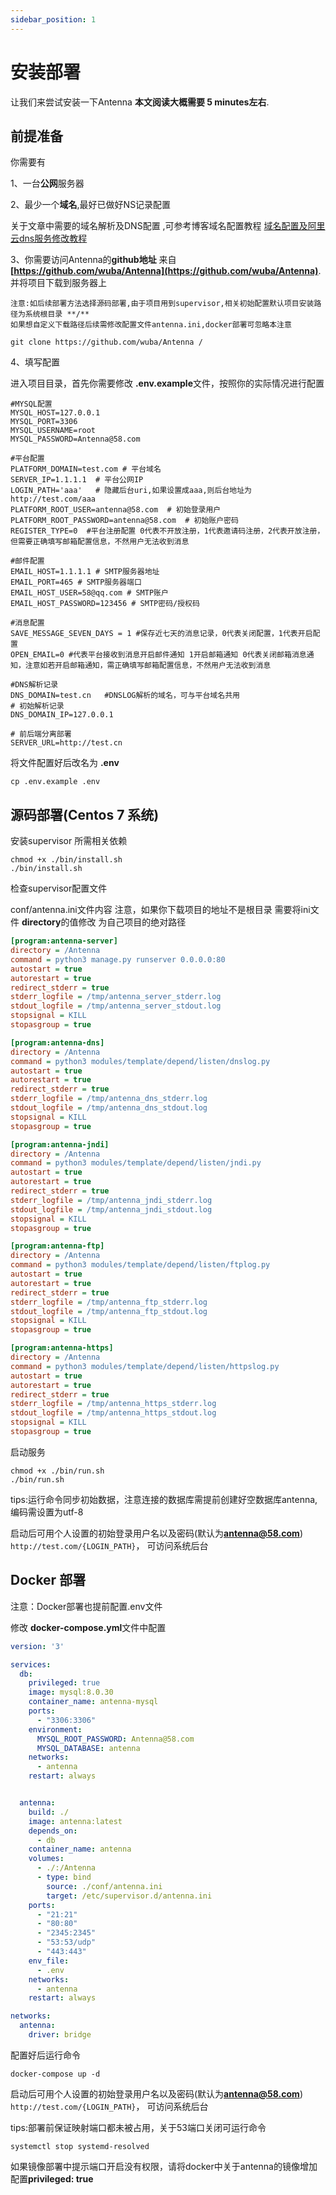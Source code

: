 ```yaml
---
sidebar_position: 1
---
```


# 安装部署

让我们来尝试安装一下Antenna **本文阅读大概需要 5 minutes左右**.

## 前提准备

你需要有

1、一台**公网**服务器

2、最少一个**域名**,最好已做好NS记录配置

关于文章中需要的域名解析及DNS配置 ,可参考博客域名配置教程 [域名配置及阿里云dns服务修改教程](#)

3、你需要访问Antenna的**github地址** 来自 **[https://github.com/wuba/Antenna](https://github.com/wuba/Antenna)**.
并将项目下载到服务器上

```shell
注意:如后续部署方法选择源码部署,由于项目用到supervisor,相关初始配置默认项目安装路径为系统根目录 **/**
如果想自定义下载路径后续需修改配置文件antenna.ini,docker部署可忽略本注意

git clone https://github.com/wuba/Antenna /
```

4、填写配置

进入项目目录，首先你需要修改 **.env.example**文件，按照你的实际情况进行配置

```angular2html
#MYSQL配置
MYSQL_HOST=127.0.0.1
MYSQL_PORT=3306
MYSQL_USERNAME=root
MYSQL_PASSWORD=Antenna@58.com

#平台配置
PLATFORM_DOMAIN=test.com # 平台域名
SERVER_IP=1.1.1.1  # 平台公网IP
LOGIN_PATH='aaa'   # 隐藏后台uri,如果设置成aaa,则后台地址为http://test.com/aaa
PLATFORM_ROOT_USER=antenna@58.com  # 初始登录用户
PLATFORM_ROOT_PASSWORD=antenna@58.com  # 初始账户密码
REGISTER_TYPE=0  #平台注册配置 0代表不开放注册，1代表邀请码注册，2代表开放注册，但需要正确填写邮箱配置信息，不然用户无法收到消息

#邮件配置
EMAIL_HOST=1.1.1.1 # SMTP服务器地址
EMAIL_PORT=465 # SMTP服务器端口
EMAIL_HOST_USER=58@qq.com # SMTP账户
EMAIL_HOST_PASSWORD=123456 # SMTP密码/授权码

#消息配置
SAVE_MESSAGE_SEVEN_DAYS = 1 #保存近七天的消息记录，0代表关闭配置，1代表开启配置
OPEN_EMAIL=0 #代表平台接收到消息开启邮件通知 1开启邮箱通知 0代表关闭邮箱消息通知，注意如若开启邮箱通知，需正确填写邮箱配置信息，不然用户无法收到消息

#DNS解析记录
DNS_DOMAIN=test.cn   #DNSLOG解析的域名，可与平台域名共用
# 初始解析记录
DNS_DOMAIN_IP=127.0.0.1

# 前后端分离部署
SERVER_URL=http://test.cn

```

将文件配置好后改名为 **.env**

```shell
cp .env.example .env
```

## 源码部署(Centos 7 系统)

安装supervisor 所需相关依赖

```shell
chmod +x ./bin/install.sh
./bin/install.sh
```
检查supervisor配置文件

conf/antenna.ini文件内容
注意，如果你下载项目的地址不是根目录 需要将ini文件 **directory**的值修改
为自己项目的绝对路径
```ini
[program:antenna-server]
directory = /Antenna
command = python3 manage.py runserver 0.0.0.0:80
autostart = true
autorestart = true
redirect_stderr = true
stderr_logfile = /tmp/antenna_server_stderr.log
stdout_logfile = /tmp/antenna_server_stdout.log
stopsignal = KILL
stopasgroup = true

[program:antenna-dns]
directory = /Antenna
command = python3 modules/template/depend/listen/dnslog.py
autostart = true
autorestart = true
redirect_stderr = true
stderr_logfile = /tmp/antenna_dns_stderr.log
stdout_logfile = /tmp/antenna_dns_stdout.log
stopsignal = KILL
stopasgroup = true

[program:antenna-jndi]
directory = /Antenna
command = python3 modules/template/depend/listen/jndi.py
autostart = true
autorestart = true
redirect_stderr = true
stderr_logfile = /tmp/antenna_jndi_stderr.log
stdout_logfile = /tmp/antenna_jndi_stdout.log
stopsignal = KILL
stopasgroup = true

[program:antenna-ftp]
directory = /Antenna
command = python3 modules/template/depend/listen/ftplog.py
autostart = true
autorestart = true
redirect_stderr = true
stderr_logfile = /tmp/antenna_ftp_stderr.log
stdout_logfile = /tmp/antenna_ftp_stdout.log
stopsignal = KILL
stopasgroup = true

[program:antenna-https]
directory = /Antenna
command = python3 modules/template/depend/listen/httpslog.py
autostart = true
autorestart = true
redirect_stderr = true
stderr_logfile = /tmp/antenna_https_stderr.log
stdout_logfile = /tmp/antenna_https_stdout.log
stopsignal = KILL
stopasgroup = true


```

启动服务

```shell
chmod +x ./bin/run.sh
./bin/run.sh
```

tips:运行命令同步初始数据，注意连接的数据库需提前创建好空数据库antenna,编码需设置为utf-8

启动后可用个人设置的初始登录用户名以及密码(默认为**antenna@58.com**) `http://test.com/{LOGIN_PATH}`，
可访问系统后台

## Docker 部署

注意：Docker部署也提前配置.env文件

修改 **docker-compose.yml**文件中配置

```yaml
version: '3'

services:
  db:
    privileged: true
    image: mysql:8.0.30
    container_name: antenna-mysql
    ports:
      - "3306:3306"
    environment:
      MYSQL_ROOT_PASSWORD: Antenna@58.com
      MYSQL_DATABASE: antenna
    networks:
      - antenna
    restart: always


  antenna:
    build: ./
    image: antenna:latest
    depends_on:
      - db
    container_name: antenna
    volumes:
      - ./:/Antenna
      - type: bind
        source: ./conf/antenna.ini
        target: /etc/supervisor.d/antenna.ini
    ports:
      - "21:21"
      - "80:80"
      - "2345:2345"
      - "53:53/udp"
      - "443:443"
    env_file:
      - .env
    networks:
      - antenna
    restart: always

networks:
  antenna:
    driver: bridge

```

配置好后运行命令

```shell
docker-compose up -d 
```

启动后可用个人设置的初始登录用户名以及密码(默认为**antenna@58.com**) `http://test.com/{LOGIN_PATH}`，
可访问系统后台

tips:部署前保证映射端口都未被占用，关于53端口关闭可运行命令

```shell
systemctl stop systemd-resolved
```

如果镜像部署中提示端口开启没有权限，请将docker中关于antenna的镜像增加配置**privileged: true**